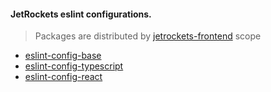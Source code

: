 <!-- [![eslint-config-base](https://badge.fury.io/js/@jetrockets%2Feslint-config-base.svg)](https://badge.fury.io/js/@jetrockets%2Feslint-config-base)
[![eslint-typescript](https://badge.fury.io/js/@jetrockets%2Feslint-config-typescript.svg)](https://badge.fury.io/js/@jetrockets%2Feslint-config-typescript)
[![eslint-react](https://badge.fury.io/js/@jetrockets%2Feslint-config-react.svg)](https://badge.fury.io/js/@jetrockets%2Feslint-config-react) -->

#### JetRockets eslint configurations.

> Packages are distributed by [jetrockets-frontend](https://www.npmjs.com/org/jetrockets-frontend) scope

- [eslint-config-base](https://github.com/jetrockets/eslint-config/packages/1134972)
- [eslint-config-typescript](https://github.com/jetrockets/eslint-config/packages/1134979)
- [eslint-config-react](https://github.com/jetrockets/eslint-config/packages/1134980)
